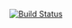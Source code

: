 [![Build Status](https://travis-ci.org/pateketrueke/temple.png)](https://travis-ci.org/pateketrueke/temple)
